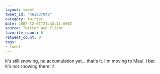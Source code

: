 ```yaml
---
layout: tweet
tweet_id: "461237942"
category: twitter
date: 2007-12-01T21:43:11.000Z
source: Twitter Web Client
favorite_count: 0
retweet_count: 0
tags:
- tweet
---
```


it's still snowing, no accumulation yet...  that's it. i'm moving to Maui.  i bet it's not snowing there! :\
